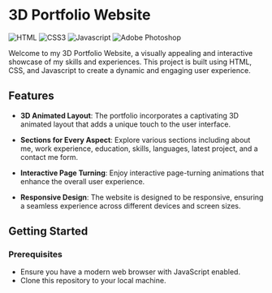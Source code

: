 # 3D Portfolio Website

![HTML](https://img.shields.io/badge/HTML5-E34F26?style=for-the-badge&logo=html5&logoColor=white)
![CSS3](https://img.shields.io/badge/CSS3-1572B6?style=for-the-badge&logo=css3&logoColor=white)
![Javascript](https://img.shields.io/badge/Javascript-F0DB4F?style=for-the-badge&labelColor=black&logo=javascript&logoColor=F0DB4F)
![Adobe Photoshop](https://img.shields.io/badge/Adobe%20Photoshop-31A8FF?style=for-the-badge&labelColor=001D26&logo=adobe-photoshop&logoColor=31A8FF)


Welcome to my 3D Portfolio Website, a visually appealing and interactive showcase of my skills and experiences. This project is built using HTML, CSS, and Javascript to create a dynamic and engaging user experience.

## Features

- **3D Animated Layout**: The portfolio incorporates a captivating 3D animated layout that adds a unique touch to the user interface.

- **Sections for Every Aspect**: Explore various sections including about me, work experience, education, skills, languages, latest project, and a contact me form.

- **Interactive Page Turning**: Enjoy interactive page-turning animations that enhance the overall user experience.

- **Responsive Design**: The website is designed to be responsive, ensuring a seamless experience across different devices and screen sizes.

## Getting Started

### Prerequisites

- Ensure you have a modern web browser with JavaScript enabled.
- Clone this repository to your local machine.


